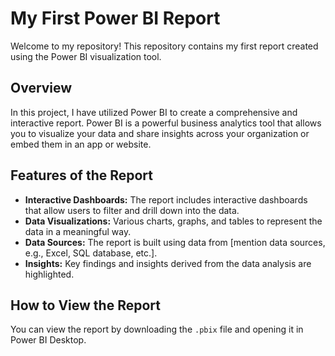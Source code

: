 # My First Power BI Report

Welcome to my repository! This repository contains my first report created using the Power BI visualization tool.

## Overview

In this project, I have utilized Power BI to create a comprehensive and interactive report. Power BI is a powerful business analytics tool that allows you to visualize your data and share insights across your organization or embed them in an app or website.

## Features of the Report

- **Interactive Dashboards:** The report includes interactive dashboards that allow users to filter and drill down into the data.
- **Data Visualizations:** Various charts, graphs, and tables to represent the data in a meaningful way.
- **Data Sources:** The report is built using data from [mention data sources, e.g., Excel, SQL database, etc.].
- **Insights:** Key findings and insights derived from the data analysis are highlighted.

## How to View the Report

You can view the report by downloading the `.pbix` file and opening it in Power BI Desktop.

